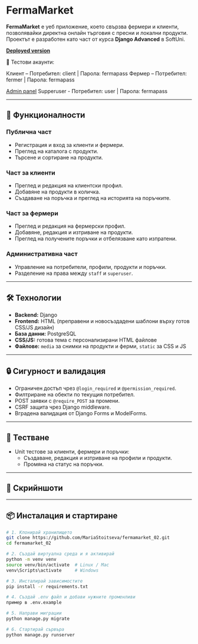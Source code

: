 # FermaMarket

**FermaMarket** е уеб приложение, което свързва фермери и клиенти, позволявайки директна онлайн търговия с пресни и локални продукти.  
Проектът е разработен като част от курса **Django Advanced** в SoftUni.

[**Deployed version**](https://mariastoitseva.pythonanywhere.com/)

🔑 Тестови акаунти:

Клиент – Потребител: client | Парола: fermapass
Фермер – Потребител: fermer | Парола: fermapass

[Admin panel](https://mariastoitseva.pythonanywhere.com/admin)
Supperuser - Потребител: user | Парола: fermapass

---

## 🚀 Функционалности

### Публична част
- Регистрация и вход за клиенти и фермери.
- Преглед на каталога с продукти.
- Търсене и сортиране на продукти.

### Част за клиенти
- Преглед и редакция на клиентски профил.
- Добавяне на продукти в количка.
- Създаване на поръчка и преглед на историята на поръчките.

### Част за фермери
- Преглед и редакция на фермерски профил.
- Добавяне, редакция и изтриване на продукти.
- Преглед на получените поръчки и отбелязване като изпратени.

### Административна част
- Управление на потребители, профили, продукти и поръчки.
- Разделение на права между `staff` и `superuser`.

---

## 🛠️ Технологии
- **Backend:** Django
- **Frontend:** HTML (преправени и новосъздадени шаблони върху готов CSS/JS дизайн)
- **База данни:** PostgreSQL
- **CSS/JS:** готова тема с персонализирани HTML файлове
- **Файлове:** `media` за снимки на продукти и ферми, `static` за CSS и JS

---

## 🔒 Сигурност и валидация
- Ограничен достъп чрез `@login_required` и `@permission_required`.
- Филтриране на обекти по текущия потребител.
- POST заявки с `@require_POST` за промени.
- CSRF защита чрез Django middleware.
- Вградена валидация от Django Forms и ModelForms.

---

## 🧪 Тестване
- Unit тестове за клиенти, фермери и поръчки:
  - Създаване, редакция и изтриване на профили и продукти.
  - Промяна на статус на поръчки.

---

## 📸 Скрийншоти

---

## 📦 Инсталация и стартиране

```bash
# 1. Клонирай хранилището
git clone https://github.com/MariaStoitseva/fermamarket_02.git
cd fermamarket_02

# 2. Създай виртуална среда и я активирай
python -m venv venv
source venv/bin/activate  # Linux / Mac
venv\Scripts\activate     # Windows

# 3. Инсталирай зависимостите
pip install -r requirements.txt

# 4. Създай .env файл и добави нужните променливи
пример в .env.example

# 5. Направи миграции
python manage.py migrate

# 6. Стартирай сървъра
python manage.py runserver
